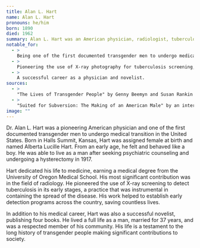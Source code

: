 ```yaml
---
title: Alan L. Hart
name: Alan L. Hart
pronouns: he/him
born: 1890
died: 1962
summary: Alan L. Hart was an American physician, radiologist, tuberculosis researcher, writer, and novelist. He was one of the first transgender men to undergo a hysterectomy in the United States in 1917-1918 and lived the rest of his life as a man.
notable_for:
  - >
    Being one of the first documented transgender men to undergo medical transition in the U.S.
  - >
    Pioneering the use of X-ray photography for tuberculosis screening, which helped save thousands of lives.
  - >
    A successful career as a physician and novelist.
sources:
  - >
    "The Lives of Transgender People" by Genny Beemyn and Susan Rankin
  - >
    "Suited for Subversion: The Making of an American Male" by an interview with Alan Hart's wife.
image: ""
---
```


Dr. Alan L. Hart was a pioneering American physician and one of the first documented transgender men to undergo medical transition in the United States. Born in Halls Summit, Kansas, Hart was assigned female at birth and named Alberta Lucille Hart. From an early age, he felt and behaved like a boy. He was able to live as a man after seeking psychiatric counseling and undergoing a hysterectomy in 1917.

Hart dedicated his life to medicine, earning a medical degree from the University of Oregon Medical School. His most significant contribution was in the field of radiology. He pioneered the use of X-ray screening to detect tuberculosis in its early stages, a practice that was instrumental in containing the spread of the disease. His work helped to establish early detection programs across the country, saving countless lives.

In addition to his medical career, Hart was also a successful novelist, publishing four books. He lived a full life as a man, married for 37 years, and was a respected member of his community. His life is a testament to the long history of transgender people making significant contributions to society.
